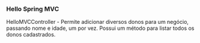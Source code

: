 ### Hello Spring MVC

HelloMVCController - Permite adicionar diversos donos para um negócio, passando nome e idade, um por vez.
Possui um método para listar todos os donos cadastrados.

